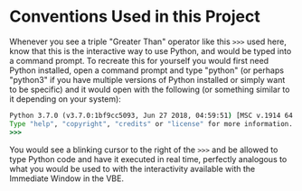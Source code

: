 # Conventions Used in this Project

Whenever you see a triple "Greater Than" operator like this `>>>` used here, know that this is the interactive way to use Python, and would be typed into a command prompt. To recreate this for yourself you would first need Python installed, open a command prompt and type "python" (or perhaps "python3" if you have multiple versions of Python installed or simply want to be specific) and it would open with the following (or something similar to it depending on your system):

```cmd
Python 3.7.0 (v3.7.0:1bf9cc5093, Jun 27 2018, 04:59:51) [MSC v.1914 64 bit (AMD64)] on win32
Type "help", "copyright", "credits" or "license" for more information.
>>>

```
You would see a blinking cursor to the right of the `>>>` and be allowed to type Python code and have it executed in real time, perfectly analogous to what you would be used to with the interactivity available with the Immediate Window in the VBE.
